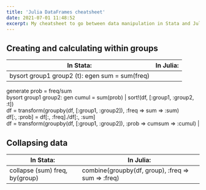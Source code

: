 ```yaml
---
title: 'Julia DataFrames cheatsheet'
date: 2021-07-01 11:48:52
excerpt: My cheatsheet to go between data manipulation in Stata and Julia/DataFrames
---
```


## Creating and calculating within groups</h4>

| In Stata:      | In Julia: |
| -------------- | --------- |
|bysort group1 group2 (t): egen sum = sum(freq) <br> 
 generate prob = freq/sum <br>
 bysort group1 group2: gen cumul = sum(prob) | sort!(df, [:group1, :group2, :t]) <br>
 df = transform(groupby(df, [:group1, :group2]), :freq =&gt; sum =&gt; :sum) <br>
 df[:, :prob] = df[:, :freq]./df[:, :sum] <br>
 df = transform(groupby(df, [:group1, :group2]), :prob => cumsum => :cumul)
 |

## Collapsing data

| In Stata: | In Julia: |
| --------- | --------- |
| collapse (sum) freq, by(group) | combine(groupby(df, group), :freq => sum => :freq) |
